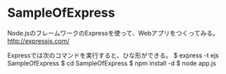 SampleOfExpress
===============

Node.jsのフレームワークのExpressを使って、Webアプリをつくってみる。
http://expressjs.com/

Expressでは次のコマンドを実行すると、ひな形ができる。
$ express -t ejs SampleOfExpress
$ cd SampleOfExpress
$ npm install -d
$ node app.js




